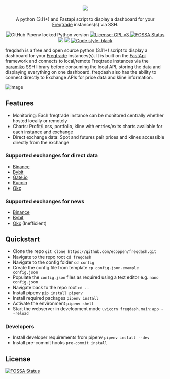 <h1 align="center">
<img src="https://user-images.githubusercontent.com/51025241/209450888-c9160c81-38d8-44dd-93d9-96b4a6922074.png">
</h1>

<p align="center">
A python (3.11+) and Fastapi script to display a dashboard for your <a target="_blank" href="https://www.freqtrade.io/en/stable/">Freqtrade</a> instances(s) via SSH.
</p>
<p align="center">
<img alt="GitHub Pipenv locked Python version" src="https://img.shields.io/github/pipenv/locked/python-version/ecoppen/freqdash"> 
<a href="https://github.com/ecoppen/freqdash/blob/main/LICENSE"><img alt="License: GPL v3" src="https://img.shields.io/badge/License-GPLv3-blue.svg">
<a href="https://app.fossa.com/projects/git%2Bgithub.com%2Fecoppen%2Ffreqdash?ref=badge_shield"><img alt="FOSSA Status" src="https://app.fossa.com/api/projects/git%2Bgithub.com%2Fecoppen%2Ffreqdash.svg?type=shield"></a>
<a href="https://codecov.io/gh/ecoppen/freqdash"><img src="https://codecov.io/gh/ecoppen/freqdash/branch/main/graph/badge.svg?token=4XCZZ6MFPH"/></a>
<a href="https://codeclimate.com/github/ecoppen/freqdash/maintainability"><img src="https://api.codeclimate.com/v1/badges/c5663e3c743c988ea0e1/maintainability" /></a>
<a href="https://github.com/psf/black"><img alt="Code style: black" src="https://img.shields.io/badge/code%20style-black-000000.svg"></a>
</p>

freqdash is a free and open source python (3.11+) script to display a dashboard for your <a target="_blank" href="https://www.freqtrade.io/en/stable/">Freqtrade</a> instances(s). 
It is built on the <a target="_blank" href="https://fastapi.tiangolo.com/">FastApi</a> framework and connects to local/remote Freqtrade instances via the <a target="_blank" href="https://www.paramiko.org/">paramiko</a> SSH library before consuming the local API, storing the data and displaying everything on one dashboard.
freqdash also has the ability to connect directly to Exchange APIs for price data and kline information. 

![image](https://user-images.githubusercontent.com/51025241/226862169-bc2d8767-d453-4e41-9bcc-77463a4e0329.png)

## Features
- Monitoring: Each freqtrade instance can be monitored centrally whether hosted locally or remotely
- Charts: Profit/Loss, portfolio, kline with entries/exits charts available for each instance and exchange
- Direct exchange data: Spot and futures pair prices and klines accessible directly from the exchange

### Supported exchanges for direct data 
- <a target="_blank" href="https://www.binance.com">Binance</a>
- <a target="_blank" href="https://www.bybit.com">Bybit</a>
- <a target="_blank" href="https://www.gate.io">Gate.io</a>
- <a target="_blank" href="https://www.kucoin.com">Kucoin</a>
- <a target="_blank" href="https://www.okx.com">Okx</a>

### Supported exchanges for news 
- <a target="_blank" href="https://www.binance.com">Binance</a>
- <a target="_blank" href="https://www.bybit.com">Bybit</a>
- <a target="_blank" href="https://www.okx.com">Okx</a> (Inefficient)

## Quickstart

- Clone the repo `git clone https://github.com/ecoppen/freqdash.git`
- Navigate to the repo root `cd freqdash`
- Navigate to the config folder `cd config`
- Create the config file from template `cp config.json.example config.json`
- Populate the `config.json` files as required using a text editor e.g. `nano config.json`
- Navigate back to the repo root `cd ..`
- Install pipenv `pip install pipenv`
- Install required packages `pipenv install`
- Activate the environment `pipenv shell`
- Start the webserver in development mode `uvicorn freqdash.main:app --reload`

### Developers
- Install developer requirements from pipenv `pipenv install --dev`
- Install pre-commit hooks `pre-commit install`


## License
[![FOSSA Status](https://app.fossa.com/api/projects/git%2Bgithub.com%2Fecoppen%2Ffreqdash.svg?type=large)](https://app.fossa.com/projects/git%2Bgithub.com%2Fecoppen%2Ffreqdash?ref=badge_large)
